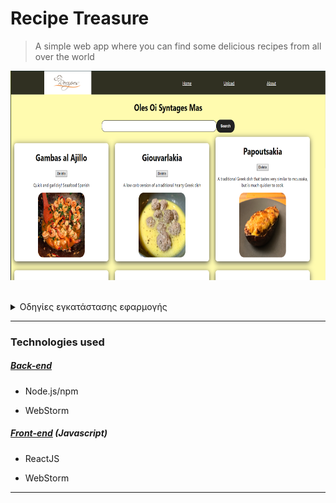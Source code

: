

# Recipe Treasure 
> A simple web app where you can find some delicious recipes from all over the world


<img src="frontend/src/img/homepage.png" width="750"  height="335" /><br><br>

<details><summary> Οδηγίες εγκατάστασης εφαρμογής </summary>
<p>

1) Κάνoυμε `https://github.com/john-papani/Gradebook.gitt`
2) Εγκαθιστούμε (τοπικά) την [βάση](https://github.com/john-papani/Gradebook/blob/master/gradebook.sql) μας
3) `cd backend` -> `npm install ` και έπειτα `npm start`
4) `cd frontend` -> `npm install ` και έπειτα `npm start`
   5)Επισκεπτόμαστε την ιστοσελίδα [localhost:3000](http://localhost:3000)

</p>
</details>

---
### Technologies used

##### [Back-end](https://github.com/john-papani/Gradebook/tree/master/backend)
* Node.js/npm
- WebStorm

##### [Front-end](https://github.com/john-papani/Gradebook/tree/master/frontend) (_Javascript_)
* ReactJS
- WebStorm


---



